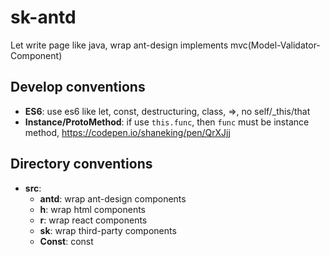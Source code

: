 # sk-antd
Let write page like java, wrap ant-design implements mvc(Model-Validator-Component)

## Develop conventions
- **ES6**: use es6 like let, const, destructuring, class, =>, no self/_this/that
- **Instance/ProtoMethod**: if use `this.func`, then `func` must be instance method, https://codepen.io/shaneking/pen/QrXJjj

## Directory conventions
- **src**: 
  - **antd**: wrap ant-design components
  - **h**: wrap html components
  - **r**: wrap react components
  - **sk**: wrap third-party components
  - **Const**: const
    
